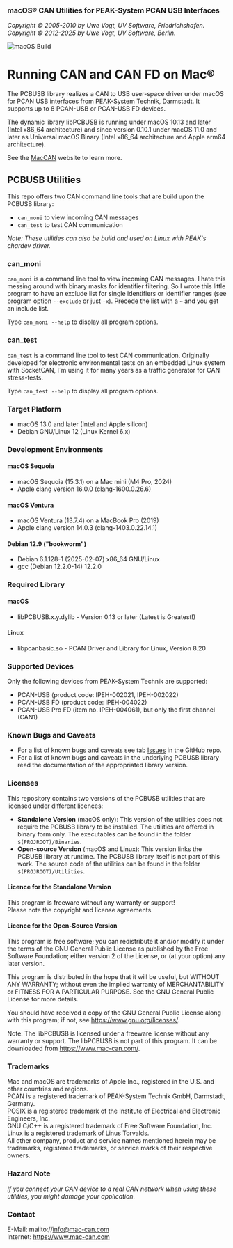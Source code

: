 ### macOS&reg; CAN Utilities for PEAK-System PCAN USB Interfaces

*Copyright &copy; 2005-2010 by Uwe Vogt, UV Software, Friedrichshafen.* \
*Copyright &copy; 2012-2025 by Uwe Vogt, UV Software, Berlin.*

![macOS Build](https://github.com/mac-can/PCBUSB-Utilities/actions/workflows/macos-build.yml/badge.svg)

# Running CAN and CAN FD on Mac&reg;

The PCBUSB library realizes a CAN to USB user-space driver under macOS for PCAN USB interfaces from PEAK-System Technik, Darmstadt.
It supports up to 8 PCAN-USB or PCAN-USB FD devices.

The dynamic library libPCBUSB is running under macOS 10.13 and later (Intel x86_64 architecture)
and since version 0.10.1 under macOS 11.0 and later as Universal macOS Binary (Intel x86_64 architecture and Apple arm64 architecture).  

See the [MacCAN](https://www.mac-can.com/) website to learn more.

## PCBUSB Utilities

This repo offers two CAN command line tools that are build upon the PCBUSB library:
- `can_moni` to view incoming CAN messages
- `can_test` to test CAN communication

_Note: These utilities can also be build and used on Linux with PEAK's chardev driver._

### can_moni

`can_moni` is a command line tool to view incoming CAN messages.
I hate this messing around with binary masks for identifier filtering.
So I wrote this little program to have an exclude list for single identifiers or identifier ranges (see program option `--exclude` or just `-x`).
Precede the list with a `~` and you get an include list.

Type `can_moni --help` to display all program options.

### can_test

`can_test` is a command line tool to test CAN communication.
Originally developed for electronic environmental tests on an embedded Linux system with SocketCAN, I´m using it for many years as a traffic generator for CAN stress-tests.

Type `can_test --help` to display all program options.

### Target Platform

- macOS 13.0 and later (Intel and Apple silicon)
- Debian GNU/Linux 12 (Linux Kernel 6.x)

### Development Environments

#### macOS Sequoia
- macOS Sequoia (15.3.1) on a Mac mini (M4 Pro, 2024)
- Apple clang version 16.0.0 (clang-1600.0.26.6)

#### macOS Ventura
- macOS Ventura (13.7.4) on a MacBook Pro (2019)
- Apple clang version 14.0.3 (clang-1403.0.22.14.1)

#### Debian 12.9 ("bookworm")
- Debian 6.1.128-1 (2025-02-07) x86_64 GNU/Linux
- gcc (Debian 12.2.0-14) 12.2.0

### Required Library

#### macOS
- libPCBUSB.x.y.dylib - Version 0.13 or later (Latest is Greatest!)

#### Linux
- libpcanbasic.so - PCAN Driver and Library for Linux, Version 8.20

### Supported Devices

Only the following devices from PEAK-System Technik are supported:
- PCAN-USB (product code: IPEH-002021, IPEH-002022)
- PCAN-USB FD (product code: IPEH-004022)
- PCAN-USB Pro FD (item no. IPEH-004061), but only the first channel (CAN1)

### Known Bugs and Caveats

- For a list of known bugs and caveats see tab [Issues](https://github.com/mac-can/PCBUSB-Utilities/issues) in the GitHub repo.
- For a list of known bugs and caveats in the underlying PCBUSB library read the documentation of the appropriated library version.

### Licenses

This repository contains two versions of the PCBUSB utilities that are licensed under different licences:

- **Standalone Version** (macOS only):
  This version of the utilities does not require the PCBUSB library to be installed.
  The utilities are offered in binary form only.
  The executables can be found in the folder `$(PROJROOT)/Binaries`.
- **Open-source Version** (macOS and Linux):
  This version links the PCBUSB library at runtime.
  The PCBUSB library itself is not part of this work.
  The source code of the utilities can be found in the folder `$(PROJROOT)/Utilities`.

#### Licence for the Standalone Version

This program is freeware without any warranty or support! \
Please note the copyright and license agreements.

#### Licence for the Open-Source Version

This program is free software; you can redistribute it and/or modify
it under the terms of the GNU General Public License as published by
the Free Software Foundation; either version 2 of the License, or
(at your option) any later version.

This program is distributed in the hope that it will be useful,
but WITHOUT ANY WARRANTY; without even the implied warranty of
MERCHANTABILITY or FITNESS FOR A PARTICULAR PURPOSE.  See the
GNU General Public License for more details.

You should have received a copy of the GNU General Public License along
with this program; if not, see <https://www.gnu.org/licenses/>.

Note:  The libPCBUSB is licensed under a freeware license without any
warranty or support.  The libPCBUSB is not part of this program.
It can be downloaded from <https://www.mac-can.com/>.

### Trademarks

Mac and macOS are trademarks of Apple Inc., registered in the U.S. and other countries and regions. \
PCAN is a registered trademark of PEAK-System Technik GmbH, Darmstadt, Germany. \
POSIX is a registered trademark of the Institute of Electrical and Electronic Engineers, Inc. \
GNU C/C++ is a registered trademark of Free Software Foundation, Inc. \
Linux is a registered trademark of Linus Torvalds. \
All other company, product and service names mentioned herein may be trademarks, registered trademarks, or service marks of their respective owners.

### Hazard Note

_If you connect your CAN device to a real CAN network when using these utilities, you might damage your application._

### Contact

E-Mail: mailto://info@mac-can.com \
Internet: https://www.mac-can.com
